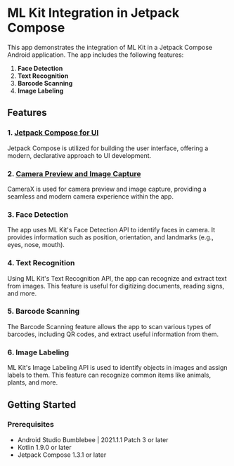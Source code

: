 

# ML Kit Integration in Jetpack Compose


This app demonstrates the integration of ML Kit in a Jetpack Compose Android application. The app includes the following features:

1. **Face Detection**
2. **Text Recognition**
3. **Barcode Scanning**
4. **Image Labeling**

## Features


### 1. [Jetpack Compose for UI](https://developer.android.com/develop/ui/compose) 
Jetpack Compose is utilized for building the user interface, offering a modern, declarative approach to UI development.

### 2. [Camera Preview and Image Capture](https://developer.android.com/media/camera/camerax)
CameraX is used for camera preview and image capture, providing a seamless and modern camera experience within the app.

### 3. Face Detection
The app uses ML Kit's Face Detection API to identify faces in camera. It provides information such as position, orientation, and landmarks (e.g., eyes, nose, mouth).

### 4. Text Recognition
Using ML Kit's Text Recognition API, the app can recognize and extract text from images. This feature is useful for digitizing documents, reading signs, and more.

### 5. Barcode Scanning
The Barcode Scanning feature allows the app to scan various types of barcodes, including QR codes, and extract useful information from them.

### 6. Image Labeling
ML Kit's Image Labeling API is used to identify objects in images and assign labels to them. This feature can recognize common items like animals, plants, and more.

## Getting Started

### Prerequisites
- Android Studio Bumblebee | 2021.1.1 Patch 3 or later
- Kotlin 1.9.0 or later
- Jetpack Compose 1.3.1 or later